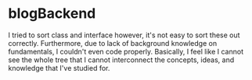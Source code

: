 # blogBackend
I tried to sort class and interface however, it's not easy to sort these out correctly. 
Furthermore, due to lack of background knowledge on fundamentals, I couldn't even code properly. 
Basically, I feel like I cannot see the whole tree that I cannot interconnect the concepts, ideas, and knowledge that I've studied for.
